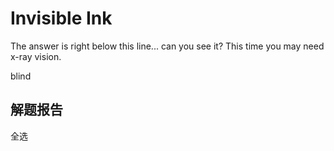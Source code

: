 # Invisible Ink

The answer is right below this line... can you see it? This time you may need x-ray vision.

blind

## 解题报告

全选
